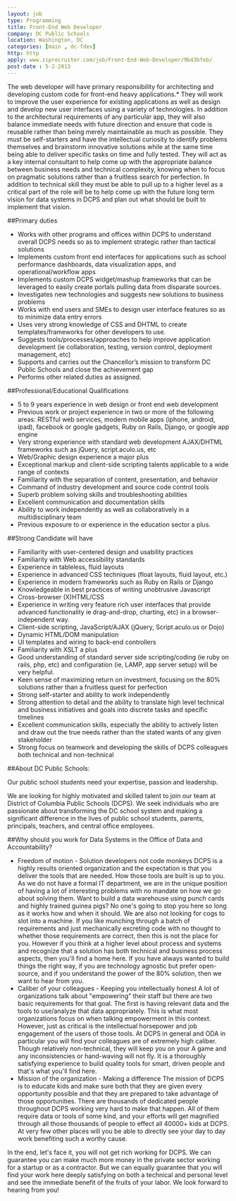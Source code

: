 ```yaml
---
layout: job
type: Programming
title: Front-End Web Developer
company: DC Public Schools
location: Washington, DC
categories: [main , dc-fdev]
http: http
apply: www.ziprecruiter.com/job/Front-End-Web-Developer/9b43bfeb/
post-date : 5-2-2013
---
```


The web developer will have primary responsibility for architecting and developing custom code for front-end heavy applications.* They will work to improve the user experience for existing applications as well as design and develop new user interfaces using a variety of technologies.  In addition to the architectural requirements of any particular app, they will also balance immediate needs with future direction and ensure that code is reusable rather than being merely maintainable as much as possible.   They must be self-starters and have the intellectual curiosity to identify problems themselves and brainstorm innovative solutions while at the same time being able to deliver specific tasks on time and fully tested.   They will act as a key internal consultant to help come up with the appropriate balance between business needs and technical complexity, knowing when to focus on pragmatic solutions rather than a fruitless search for perfection.   In addition to technical skill they must be able to pull up to a higher level as a critical part of the role will be to help come up with the future long term vision for data systems in DCPS and plan out what should be built to implement that vision. 

##Primary duties

* Works with other programs and offices within DCPS to understand overall DCPS needs so as to implement strategic rather than tactical solutions
* Implements custom front end interfaces for applications such as school performance dashboards, data visualization apps, and operational/workflow apps
* Implements custom DCPS widget/mashup frameworks that can be leveraged to easily create portals pulling data from disparate sources.
* Investigates new technologies and suggests new solutions to business problems
* Works with end users and SMEs to design user interface features so as to minimize data entry errors
* Uses very strong knowledge of CSS and DHTML to create templates/frameworks for other developers to use.
* Suggests tools/processes/approaches to help improve application development (ie collaboration, testing, version control, deployment management, etc)
* Supports and carries out the Chancellor’s mission to transform DC Public Schools and close the achievement gap
* Performs other related duties as assigned.

##Professional/Educational Qualifications

* 5 to 9 years experience in web design or front end web development
* Previous work or project experience in two or more of the following areas:  RESTful web services, modern mobile apps (iphone, android, ipad), facebook or google gadgets, Ruby on Rails, Django, or google app engine  
* Very strong experience with standard web development AJAX/DHTML frameworks such as jQuery, script.aculo.us, etc
* Web/Graphic design experience a major plus
* Exceptional markup and client-side scripting talents applicable to a wide range of contexts
* Familiarity with the separation of content, presentation, and behavior
* Command of industry development and source code control tools
* Superb problem solving skills and troubleshooting abilities
* Excellent communication and documentation skills
* Ability to work independently as well as collaboratively in a multidisciplinary team
* Previous exposure to or experience in the education sector a plus.

##Strong Candidate will have

* Familiarity with user-centered design and usability practices
* Familiarity with Web accessibility standards
* Experience in tableless, fluid layouts
* Experience in advanced CSS techniques (float layouts, fluid layout, etc.)
* Experience in modern frameworks such as Ruby on Rails or Django
* Knowledgeable in best practices of writing unobtrusive Javascript
* Cross-browser (X)HTML/CSS
* Experience in writing very feature rich user interfaces that provide advanced functionality  ie drag-and-drop, charting, etc) in a browser-independent way.
* Client-side scripting, JavaScript/AJAX (jQuery, Script.aculo.us or Dojo)
* Dynamic HTML/DOM manipulation
* UI templates and wiring to back-end controllers
* Familiarity with XSLT a plus
* Good understanding of standard server side scripting/coding (ie ruby on rails, php, etc) and configuration (ie, LAMP, app server setup) will be very helpful. 
* Keen sense of maximizing return on investment, focusing on the 80% solutions rather than a fruitless quest for perfection
* Strong self-starter and ability to work independently
* Strong attention to detail and the ability to translate high level technical and business initiatives and goals into discrete tasks and specific timelines
* Excellent communication skills, especially the ability to actively listen and draw out the true needs rather than the stated wants of any given stakeholder
* Strong focus on teamwork and developing the skills of DCPS colleagues both technical and non-technical

##About DC Public Schools:

Our public school students need your expertise, passion and leadership.

We are looking for highly motivated and skilled talent to join our team at District of Columbia Public Schools (DCPS). We seek individuals who are passionate about transforming the DC school system and making a significant difference in the lives of public school students, parents, principals, teachers, and central office employees.

##Why should you work for Data Systems in the Office of Data and Accountability?

* Freedom of motion - Solution developers not code monkeys
DCPS is a highly results oriented organization and the expectation is that you deliver the tools that are needed. How those tools are built is up to you. As we do not have a formal IT department, we are in the unique position of having a lot of interesting problems with no mandate on how we go about solving them. Want to build a data warehouse using punch cards and highly trained guinea pigs? No one's going to stop you here so long as it works how and when it should. We are also not looking for cogs to slot into a machine. If you like munching through a batch of requirements and just mechanically excreting code with no thought to whether those requirements are correct, then this is not the place for you. However if you think at a higher level about process and systems and recognize that a solution has both technical and business process aspects, then you'll find a home here. If you have always wanted to build things the right way, if you are technology agnostic but prefer open-source, and if you understand the power of the 80% solution, then we want to hear from you.
* Caliber of your colleagues - Keeping you intellectually honest
A lot of organizations talk about "empowering" their staff but there are two basic requirements for that goal. The first is having relevant data and the tools to use/analyze that data appropriately. This is what most organizations focus on when talking empowerment in this context. However, just as critical is the intellectual horsepower and job engagement of the users of those tools. At DCPS in general and ODA in particular you will find your colleagues are of extremely high caliber. Though relatively non-technical, they will keep you on your A game and any inconsistencies or hand-waving will not fly. It is a thoroughly satisfying experience to build quality tools for smart, driven people and that's what you'll find here.
* Mission of the organization - Making a difference
The mission of DCPS is to educate kids and make sure both that they are given every opportunity possible and that they are prepared to take advantage of those opportunities. There are thousands of dedicated people throughout DCPS working very hard to make that happen. All of them require data or tools of some kind, and your efforts will get magnified through all those thousands of people to effect all 40000+ kids at DCPS. At very few other places will you be able to directly see your day to day work benefiting such a worthy cause.

In the end, let's face it, you will not get rich working for DCPS. We can guarantee you can make much more money in the private sector working for a startup or as a contractor. But we can equally guarantee that you will find your work here deeply satisfying on both a technical and personal level and see the immediate benefit of the fruits of your labor. We look forward to hearing from you!
